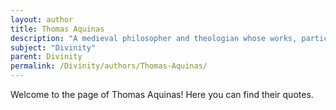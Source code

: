 ```yaml
---
layout: author
title: Thomas Aquinas
description: "A medieval philosopher and theologian whose works, particularly 'Summa Theologica', explore the nature of God and the divine essence."
subject: "Divinity"
parent: Divinity
permalink: /Divinity/authors/Thomas-Aquinas/
---
```


Welcome to the page of Thomas Aquinas! Here you can find their quotes.
